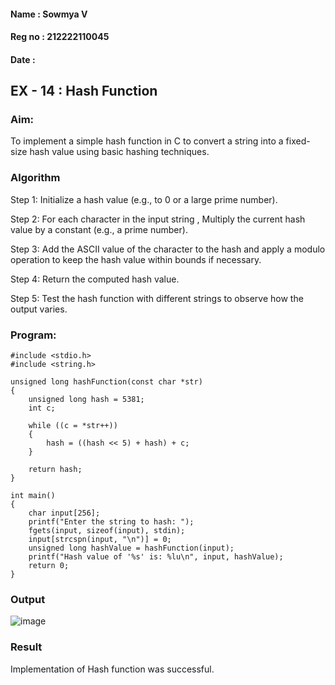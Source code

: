 #### Name : Sowmya V
#### Reg no : 212222110045
#### Date : 

## EX - 14 : Hash Function

### Aim:
To implement a simple hash function in C to convert a string into a fixed-size hash value using basic hashing techniques.

### Algorithm
Step 1:
Initialize a hash value (e.g., to 0 or a large prime number).

Step 2:
For each character in the input string , Multiply the current hash value by a constant (e.g., a prime number).

Step 3:
Add the ASCII value of the character to the hash and apply a modulo operation to keep the hash value within bounds if necessary.

Step 4:
Return the computed hash value.

Step 5:
Test the hash function with different strings to observe how the output varies.

### Program:
```
#include <stdio.h>
#include <string.h>

unsigned long hashFunction(const char *str)
{
    unsigned long hash = 5381;  
    int c;
    
    while ((c = *str++))
    {
        hash = ((hash << 5) + hash) + c;
    }
    
    return hash;
}

int main()
{
    char input[256];
    printf("Enter the string to hash: ");
    fgets(input, sizeof(input), stdin);
    input[strcspn(input, "\n")] = 0;  
    unsigned long hashValue = hashFunction(input);
    printf("Hash value of '%s' is: %lu\n", input, hashValue);
    return 0;
}

```
### Output

![image](https://github.com/user-attachments/assets/48e95429-12f0-4861-86aa-92284cbb0795)

### Result
Implementation of Hash function was successful.
